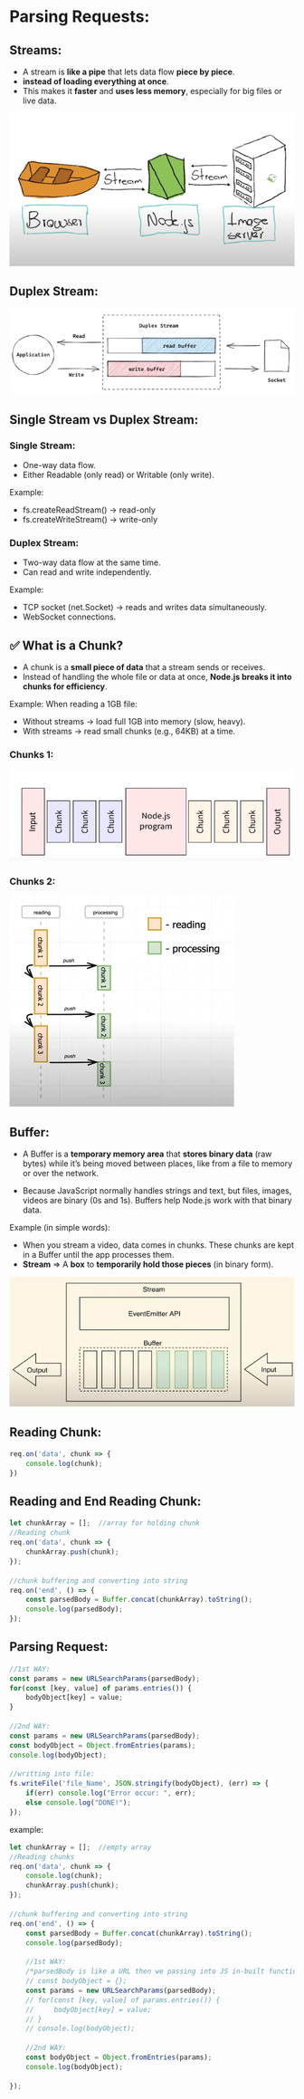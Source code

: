 # Parsing Requests:

## Streams:
* A stream is **like a pipe** that lets data flow **piece by piece**.
* **instead of loading everything at once**.
* This makes it **faster** and **uses less memory**, especially for big files or live data.

![Streams](image.png)

## Duplex Stream:
![Duplex Stream](image-1.png)


## Single Stream vs Duplex Stream:

### Single Stream:
* One-way data flow.
* Either Readable (only read) or Writable (only write).

Example:
* fs.createReadStream() → read-only
* fs.createWriteStream() → write-only

### Duplex Stream:
* Two-way data flow at the same time.
* Can read and write independently.

Example:
* TCP socket (net.Socket) → reads and writes data simultaneously.
* WebSocket connections.


## ✅ What is a Chunk?
* A chunk is a **small piece of data** that a stream sends or receives.
* Instead of handling the whole file or data at once, **Node.js breaks it into chunks for efficiency**.

Example:
When reading a 1GB file:
* Without streams → load full 1GB into memory (slow, heavy).
* With streams → read small chunks (e.g., 64KB) at a time.

### Chunks 1:
![Chunks](image-2.png)

### Chunks 2:
![alt text](image-3.png)


## Buffer:
* A Buffer is a **temporary memory area** that **stores binary data** (raw bytes) while it’s being moved between places, like from a file to memory or over the network.

* Because JavaScript normally handles strings and text, but files, images, videos are binary (0s and 1s). Buffers help Node.js work with that binary data.

Example (in simple words): 
* When you stream a video, data comes in chunks. These chunks are kept in a Buffer until the app processes them.
* **Stream** => A **box** to **temporarily hold those pieces** (in binary form).

![alt text](image-4.png)


## Reading Chunk:
```js
req.on('data', chunk => {
    console.log(chunk);
})
```


## Reading and End Reading Chunk:
```js
let chunkArray = [];  //array for holding chunk
//Reading chunk
req.on('data', chunk => {
    chunkArray.push(chunk);
});

//chunk buffering and converting into string
req.on('end', () => {
    const parsedBody = Buffer.concat(chunkArray).toString();
    console.log(parsedBody);
});
```


## Parsing Request:
```js
//1st WAY:
const params = new URLSearchParams(parsedBody);
for(const [key, value] of params.entries()) {
    bodyObject[key] = value;
}

//2nd WAY:
const params = new URLSearchParams(parsedBody);
const bodyObject = Object.fromEntries(params);
console.log(bodyObject);

//writting into file:
fs.writeFile('file_Name', JSON.stringify(bodyObject), (err) => {
    if(err) console.log("Error occur: ", err);
    else console.log("DONE!");
});
```

example:
```js
let chunkArray = [];  //empty array
//Reading chunks
req.on('data', chunk => {
    console.log(chunk);
    chunkArray.push(chunk);
});

//chunk buffering and converting into string
req.on('end', () => {
    const parsedBody = Buffer.concat(chunkArray).toString();
    console.log(parsedBody);

    //1st WAY:
    /*parsedBody is like a URL then we passing into JS in-built function called "URLSearchParams" and applying for-of loop and storing values into emmptyObject called "bodyObject"*/
    // const bodyObject = {};
    const params = new URLSearchParams(parsedBody);
    // for(const [key, value] of params.entries()) {
    //     bodyObject[key] = value;
    // }
    // console.log(bodyObject);

    //2nd WAY:
    const bodyObject = Object.fromEntries(params);
    console.log(bodyObject);

});
```